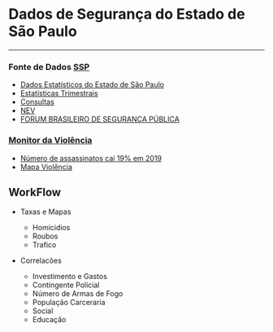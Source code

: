 # Dados de Segurança do Estado de São Paulo

----


### Fonte de Dados [SSP](http://www.ssp.sp.gov.br/Estatistica/Default.aspx)
- [Dados Estatísticos do Estado de São Paulo](http://www.ssp.sp.gov.br/Estatistica/Pesquisa.aspx)
- [Estatísticas Trimestrais](http://www.ssp.sp.gov.br/Estatistica/Trimestrais.aspx)
- [Consultas](http://www.ssp.sp.gov.br/transparenciassp/Consulta.aspx)
- [NEV](https://nev.prp.usp.br/projetos/projetos-especiais/)
- [FORUM BRASILEIRO DE SEGURANÇA PÚBLICA](http://www.forumseguranca.org.br/)


### [Monitor da Violência](https://g1.globo.com/monitor-da-violencia/)
- [Número de assassinatos cai 19% em 2019](https://g1.globo.com/monitor-da-violencia/noticia/2020/02/14/numero-de-assassinatos-cai-19percent-no-brasil-em-2019-e-e-o-menor-da-serie-historica.ghtml)
- [Mapa Violência](http://especiais.g1.globo.com/monitor-da-violencia/2018/mortes-violentas-no-brasil/#/dados-mensais-2019?mes_2019=consolidado&estado=MA&estado_compare=SP&crime=Homic%C3%ADdio%20doloso)



## WorkFlow

- Taxas e Mapas
  - Homicidios
  - Roubos
  - Trafico
  
- Correlacões
  - Investimento e Gastos
  - Contingente Policial
  - Número de Armas de Fogo
  - População Carceraria
  - Social
  - Educação
  




